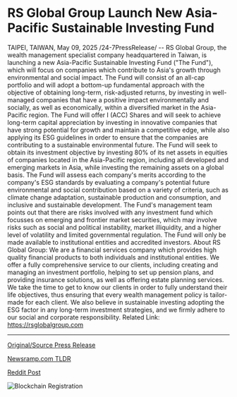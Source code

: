 # RS Global Group Launch New Asia-Pacific Sustainable Investing Fund

TAIPEI, TAIWAN, May 09, 2025 /24-7PressRelease/ -- RS Global Group, the wealth management specialist company headquartered in Taiwan, is launching a new Asia-Pacific Sustainable Investing Fund ("The Fund"), which will focus on companies which contribute to Asia's growth through environmental and social impact.  The Fund will consist of an all-cap portfolio and will adopt a bottom-up fundamental approach with the objective of obtaining long-term, risk-adjusted returns, by investing in well-managed companies that have a positive impact environmentally and socially, as well as economically, within a diversified market in the Asia-Pacific region.  The Fund will offer I (ACC) Shares and will seek to achieve long-term capital appreciation by investing in innovative companies that have strong potential for growth and maintain a competitive edge, while also applying its ESG guidelines in order to ensure that the companies are contributing to a sustainable environmental future.   The Fund will seek to obtain its investment objective by investing 80% of its net assets in equities of companies located in the Asia-Pacific region, including all developed and emerging markets in Asia, while investing the remaining assets on a global basis.   The Fund will assess each company's merits according to the company's ESG standards by evaluating a company's potential future environmental and social contribution based on a variety of criteria, such as climate change adaptation, sustainable production and consumption, and inclusive and sustainable development.   The Fund's management team points out that there are risks involved with any investment fund which focusses on emerging and frontier market securities, which may involve risks such as social and political instability, market illiquidity, and a higher level of volatility and limited governmental regulation.   The Fund will only be made available to institutional entities and accredited investors.  About RS Global Group:   We are a financial services company which provides high quality financial products to both individuals and institutional entities. We offer a fully comprehensive service to our clients, including creating and managing an investment portfolio, helping to set up pension plans, and providing insurance solutions, as well as offering estate planning services. We take the time to get to know our clients in order to fully understand their life objectives, thus ensuring that every wealth management policy is tailor-made for each client. We also believe in sustainable investing adopting the ESG factor in any long-term investment strategies, and we firmly adhere to our social and corporate responsibility.  Related Link: https://rsglobalgroup.com 

---

[Original/Source Press Release](https://www.24-7pressrelease.com/press-release/522592/rs-global-group-launch-new-asia-pacific-sustainable-investing-fund)
                    

[Newsramp.com TLDR](https://newsramp.com/curated-news/taiwan-s-rs-global-group-launches-asia-pacific-sustainable-investing-fund/197551d20828b4566b908a10841e63e9) 

 



[Reddit Post](https://www.reddit.com/r/BlockchainWeb3New/comments/1kickfu/taiwans_rs_global_group_launches_asiapacific/) 



![Blockchain Registration](https://cdn.newsramp.app/24-7PressRelease/qrcode/255/9/knobygDX.webp)